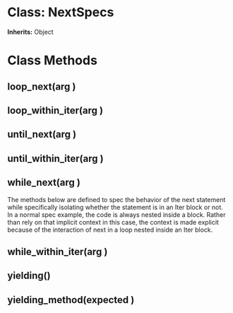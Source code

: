 # Class: NextSpecs
**Inherits:** Object
    



# Class Methods
## loop_next(arg ) [](#method-c-loop_next)
## loop_within_iter(arg ) [](#method-c-loop_within_iter)
## until_next(arg ) [](#method-c-until_next)
## until_within_iter(arg ) [](#method-c-until_within_iter)
## while_next(arg ) [](#method-c-while_next)
The methods below are defined to spec the behavior of the next statement while
specifically isolating whether the statement is in an Iter block or not. In a
normal spec example, the code is always nested inside a block. Rather than
rely on that implicit context in this case, the context is made explicit
because of the interaction of next in a loop nested inside an Iter block.
## while_within_iter(arg ) [](#method-c-while_within_iter)
## yielding() [](#method-c-yielding)
## yielding_method(expected ) [](#method-c-yielding_method)

